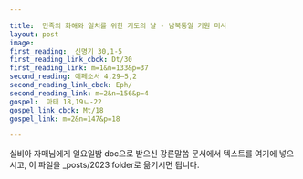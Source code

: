 ```yaml
---

title:  민족의 화해와 일치를 위한 기도의 날 - 남북통일 기원 미사
layout: post 
image:  
first_reading:  신명기 30,1-5
first_reading_link_cbck: Dt/30
first_reading_link: m=1&n=133&p=37
second_reading: 에페소서 4,29―5,2 
second_reading_link_cbck: Eph/
second_reading_link: m=2&n=156&p=4
gospel:  마태 18,19ㄴ-22
gospel_link_cbck: Mt/18
gospel_link: m=2&n=147&p=18

---
```



실비아 자매님에게 일요일밤 doc으로 받으신
강론말씀 문서에서
텍스트를 여기에 넣으시고,
이 파일을 _posts/2023 folder로 옮기시면 됩니다.
